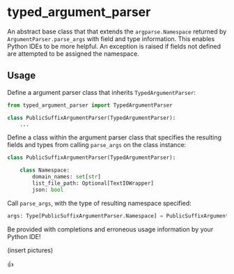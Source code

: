# typed_argument_parser

An abstract base class that that extends the `argparse.Namespace` returned by `ArgumentParser.parse_args` with field and type information. This enables Python IDEs to be more helpful. An exception is raised if fields not defined are attempted to be assigned the namespace.

## Usage

Define a argument parser class that inherits `TypedArgumentParser`:

```python
from typed_argument_parser import TypedArgumentParser

class PublicSuffixArgumentParser(TypedArgumentParser):
    ...
```

Define a class within the argument parser class that specifies the resulting fields and types from calling `parse_args` on the class instance:

```python
class PublicSuffixArgumentParser(TypedArgumentParser):

    class Namespace:
        domain_names: set[str]
        list_file_path: Optional[TextIOWrapper]
        json: bool
```

Call `parse_args`, with the type of resulting namespace specified:

```python
args: Type[PublicSuffixArgumentParser.Namespace] = PublicSuffixArgumentParser().parse_args()
```

Be provided with completions and erroneous usage information by your Python IDE!

(insert pictures)

👍
